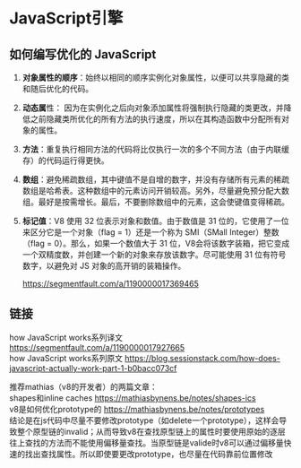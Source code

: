 # JavaScript引擎

## 如何编写优化的 JavaScript

1. **对象属性的顺序**：始终以相同的顺序实例化对象属性，以便可以共享隐藏的类和随后优化的代码。

2. **动态属**性： 因为在实例化之后向对象添加属性将强制执行隐藏的类更改，并降低之前隐藏类所优化的所有方法的执行速度，所以在其构造函数中分配所有对象的属性。

3. **方法**：重复执行相同方法的代码将比仅执行一次的多个不同方法（由于内联缓存）的代码运行得更快。

4. **数组**：避免稀疏数组，其中键值不是自增的数字，并没有存储所有元素的稀疏数组是哈希表。这种数组中的元素访问开销较高。另外，尽量避免预分配大数组。最好是按需增长。最后，不要删除数组中的元素，这会使键值变得稀疏。

5. **标记值**：V8 使用 32 位表示对象和数值。由于数值是 31 位的，它使用了一位来区分它是一个对象（flag = 1）还是一个称为 SMI（SMall Integer）整数（flag = 0）。那么，如果一个数值大于 31 位，V8会将该数字装箱，把它变成一个双精度数，并创建一个新的对象来存放该数字。尽可能使用 31 位有符号数字，以避免对 JS 对象的高开销的装箱操作。

    https://segmentfault.com/a/1190000017369465 



## 链接

how JavaScript works系列译文 <https://segmentfault.com/a/1190000017927665>  
how JavaScript works系列原文 <https://blog.sessionstack.com/how-does-javascript-actually-work-part-1-b0bacc073cf>  

推荐mathias（v8的开发者）的两篇文章：  
shapes和inline caches <https://mathiasbynens.be/notes/shapes-ics>  
v8是如何优化prototype的 <https://mathiasbynens.be/notes/prototypes>  
结论是在js代码中尽量不要修改prototype（如delete一个prototype），这样会导致整个原型链的invalid；从而导致v8在查找原型链上的属性时要使用原始的逐层往上查找的方法而不能使用偏移量查找。当原型链是valide时v8可以通过偏移量快速的找出查找属性。所以即使要更改prototype，也尽量在代码靠前位置修改  